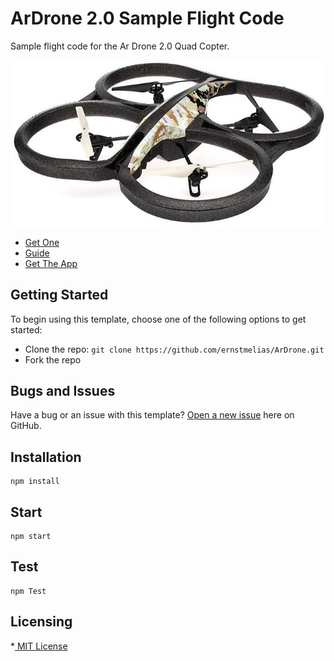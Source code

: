 ArDrone 2.0 Sample Flight Code
======================
Sample flight code for the Ar Drone 2.0 Quad Copter. 

![title](images/ardrone.jpg)

* [Get One ](https://www.amazon.com/Parrot-AR-Drone-2-0-Elite-Quadcopter/dp/B00FS7SSD6) 
* [Guide ](https://github.com/yolanother/AR.FreeFlight/blob/master/Docs/ARDrone_Developer_Guide.pdf) 
* [Get The App ](https://play.google.com/store/apps/details?id=com.parrot.freeflight&hl=en) 


## Getting Started

To begin using this template, choose one of the following options to get started:
* Clone the repo: `git clone https://github.com/ernstmelias/ArDrone.git`
* Fork the repo


## Bugs and Issues

Have a bug or an issue with this template? [Open a new issue](https://github.com/ernstmelias/ArDrone/issues) here on GitHub. 

## Installation
``` 
npm install
```

## Start

```
npm start
```

## Test
```
npm Test
```

Licensing
---------
*[ MIT License ](http://badges.mit-license.org)